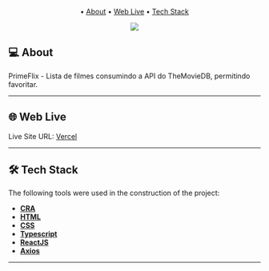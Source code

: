 <p align="center">
 • <a href="#-about">About</a> 
 • <a href="#-web-live">Web Live</a>  
 • <a href="#-tech-stack">Tech Stack</a>  
</p>

<p align="center">
  <img src='https://i.ibb.co/8PSYRBL/Shopware-Cover-final.png' />
</p>

## 💻 About

PrimeFlix - Lista de filmes consumindo a API do TheMovieDB, permitindo favoritar.

---

## 🌐 Web Live

Live Site URL: [Vercel](https://primeflix-two.vercel.app/)

---

## 🛠 Tech Stack

The following tools were used in the construction of the project:

-   **[CRA](https://create-react-app.dev/docs/getting-started)**
-   **[HTML](https://developer.mozilla.org/en-US/docs/Web/HTML)**
-   **[CSS](https://developer.mozilla.org/pt-BR/docs/Web/CSS)**
-   **[Typescript](https://www.typescriptlang.org/docs/)**
-   **[ReactJS](https://reactjs.org/docs/getting-started.html)**
-   **[Axios](https://axios-http.com/docs/intro)**

---

